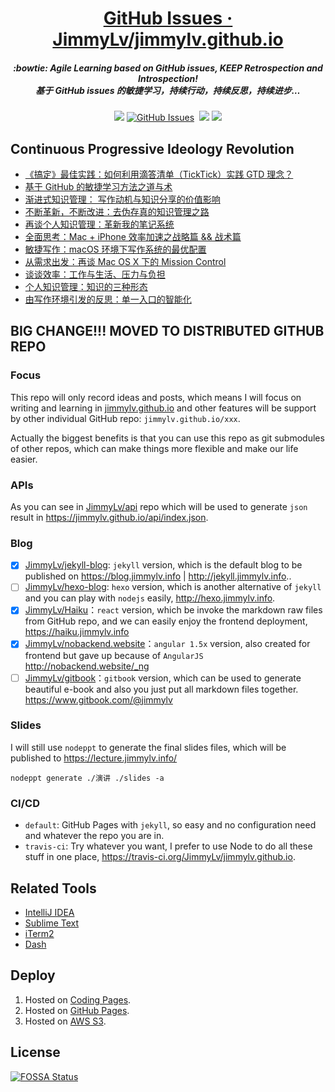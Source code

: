 <h1 align="center">
<a href="https://github.com/JimmyLv/jimmylv.github.io/issues">GitHub Issues · JimmyLv/jimmylv.github.io</a>
<h5 align="center", style="color, #666">
:bowtie: Agile Learning based on GitHub issues, <strong>KEEP</strong> Retrospection and Introspection! 
<br>
基于 GitHub issues 的敏捷学习，持续行动，持续反思，持续进步…
</h5>
</h1>
<p align="center">
<a href="https://travis-ci.org/JimmyLv/jimmylv.github.io"><img src="https://travis-ci.org/JimmyLv/jimmylv.github.io.svg?branch=master" /></a>
<a href="https://github.com/JimmyLv/jimmylv.github.io/issues#boards?notFullScreen=false&amp;repos=50039903&amp;showClosed=false" target="_blank" rel="external"><img src="https://img.shields.io/github/issues/JimmyLv/jimmylv.github.io.svg?maxAge=2592000" alt="GitHub Issues"></a>
<a href="https://github.com/JimmyLv/jimmylv.github.io/issues?q=is%3Aissue+is%3Aclosed" target="_blank" rel="external"><img src="https://img.shields.io/github/issues-closed-raw/JimmyLv/jimmylv.github.io.svg?maxAge=2592000" alt=""></a>
<a href="https://app.fossa.io/projects/git%2Bhttps%3A%2F%2Fgithub.com%2FJimmyLv%2Fjimmylv.github.io?ref=badge_shield" alt="FOSSA Status"><img src="https://app.fossa.io/api/projects/git%2Bhttps%3A%2F%2Fgithub.com%2FJimmyLv%2Fjimmylv.github.io.svg?type=shield"/></a>
<img src="https://img.shields.io/badge/license-MIT-brightgreen.svg" />
</p>

## Continuous Progressive Ideology Revolution

- [《搞定》最佳实践：如何利用滴答清单（TickTick）实践 GTD 理念？](https://blog.jimmylv.info/2017-02-20-gtd-best-practice-137/)
- [基于 GitHub 的敏捷学习方法之道与术](http://blog.jimmylv.info/2016-12-04-agile-learning-based-on-github-issues/)
- [渐进式知识管理： 写作动机与知识分享的价值影响](http://blog.jimmylv.info/2016-11-19-input-and-output-of-PKM/)
- [不断革新，不断改进：去伪存真的知识管理之路](http://blog.jimmylv.info/2016-09-16-sorting-out-knowledge-from-information/)
- [再谈个人知识管理：革新我的笔记系统](http://blog.jimmylv.info/2016-07-12-pkm-again-to-innovate-my-note-system/)
- [全面思考：Mac + iPhone 效率加速之战略篇 && 战术篇](http://blog.jimmylv.info/2016-07-10-speed-up-mac-efficiency/)
- [敏捷写作：macOS 环境下写作系统的最优配置](http://blog.jimmylv.info/2016-06-11-write-in-mac-os-x/)
- [从需求出发：再谈 Mac OS X 下的 Mission Control](http://blog.jimmylv.info/2015-10-31-mission-control-on-mac-os-x/)
- [谈谈效率：工作与生活、压力与负担](http://blog.jimmylv.info/2015-10-30-productivity-and-pressure/)
- [个人知识管理：知识的三种形态](http://blog.jimmylv.info/2015-10-09-three-types-of-knowledge/)
- [由写作环境引发的反思：单一入口的智能化](http://blog.jimmylv.info/2015-05-12-intellectual-and-single-entrance/)

## **BIG CHANGE!!! MOVED TO DISTRIBUTED GITHUB REPO**

### Focus 

This repo will only record ideas and posts, which means I will focus on writing and learning in [jimmylv.github.io](https://github.com/JimmyLv/jimmylv.github.io) and other features will be support by other individual GitHub repo: `jimmylv.github.io/xxx`.

Actually the biggest benefits is that you can use this repo as git submodules of other repos, which can make things more flexible and make our life easier. 

### APIs

As you can see in [JimmyLv/api](https://github.com/JimmyLv/api) repo which will be used to generate `json` result in <https://jimmylv.github.io/api/index.json>.

### Blog

- [x] [JimmyLv/jekyll-blog](https://github.com/JimmyLv/jekyll-blog): `jekyll` version, which is the default blog to be published on <https://blog.jimmylv.info> | <http://jekyll.jimmylv.info>..
- [ ] [JimmyLv/hexo-blog](https://github.com/JimmyLv/hexo-blog): `hexo` version, which is another alternative of `jekyll` and you can play with `nodejs` easily, <http://hexo.jimmylv.info>.
- [x] [JimmyLv/Haiku](https://github.com/JimmyLv/Haiku)：`react` version, which be invoke the markdown raw files from GitHub repo, and we can easily enjoy the frontend deployment, <https://haiku.jimmylv.info>
- [x] [JimmyLv/nobackend.website](https://github.com/JimmyLv/nobackend.website)：`angular 1.5x` version, also created for frontend but gave up because of `AngularJS` <http://nobackend.website/_ng>  
- [ ] [JimmyLv/gitbook](https://github.com/JimmyLv/GitBook)：`gitbook` version, which can be used to generate beautiful e-book and also you just put all markdown files together. <https://www.gitbook.com/@jimmylv>

### Slides

I will still use `nodeppt` to generate the final slides files, which will be published to <https://lecture.jimmylv.info/>

```
nodeppt generate ./演讲 ./slides -a
```

### CI/CD

- `default`: GitHub Pages with `jekyll`, so easy and no configuration need and whatever the repo you are in.
- `travis-ci`: Try whatever you want, I prefer to use Node to do all these stuff in one place, <https://travis-ci.org/JimmyLv/jimmylv.github.io>.


## Related Tools

- [IntelliJ IDEA](https://www.jetbrains.com/idea/)
- [Sublime Text](https://www.sublimetext.com/3)
- [iTerm2](https://www.iterm2.com/)
- [Dash](https://kapeli.com/dash)

## Deploy

1. Hosted on [Coding Pages](http://blog.jimmylv.info/).
2. Hosted on [GitHub Pages](http://jimmylv.github.io/).
3. Hosted on [AWS S3](http://blog.jimmylv.info.s3-website-ap-southeast-1.amazonaws.com/).


## License
[![FOSSA Status](https://app.fossa.io/api/projects/git%2Bhttps%3A%2F%2Fgithub.com%2FJimmyLv%2Fjimmylv.github.io.svg?type=large)](https://app.fossa.io/projects/git%2Bhttps%3A%2F%2Fgithub.com%2FJimmyLv%2Fjimmylv.github.io?ref=badge_large)